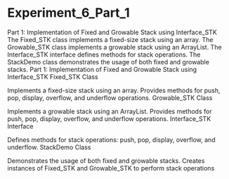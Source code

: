 # Experiment_6_Part_1

Part 1: Implementation of Fixed and Growable Stack using Interface_STK The Fixed_STK class implements a fixed-size stack using an array. The Growable_STK class implements a growable stack using an ArrayList. The Interface_STK interface defines methods for stack operations. The StackDemo class demonstrates the usage of both fixed and growable stacks.
Part 1: Implementation of Fixed and Growable Stack using Interface_STK Fixed_STK Class

Implements a fixed-size stack using an array. Provides methods for push, pop, display, overflow, and underflow operations. Growable_STK Class

Implements a growable stack using an ArrayList. Provides methods for push, pop, display, overflow, and underflow operations. Interface_STK Interface

Defines methods for stack operations: push, pop, display, overflow, and underflow. StackDemo Class

Demonstrates the usage of both fixed and growable stacks. Creates instances of Fixed_STK and Growable_STK to perform stack operations
